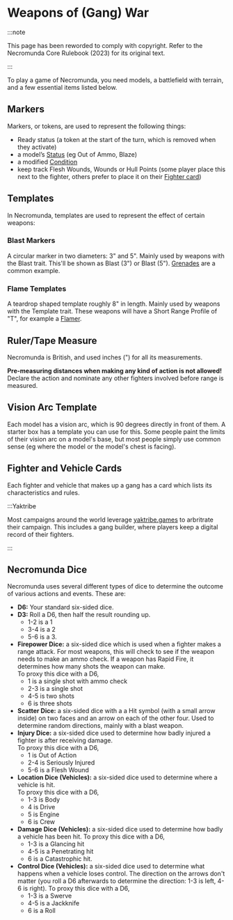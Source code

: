# Weapons of (Gang) War
:::note

This page has been reworded to comply with copyright. Refer to the Necromunda Core Rulebook (2023) for its original text.

:::

To play a game of Necromunda, you need models, a battlefield with terrain, and a few essential items listed below.

Markers[​](#markers "Direct link to Markers")
---------------------------------------------

Markers, or tokens, are used to represent the following things:

*   Ready status (a token at the start of the turn, which is removed when they activate)
*   a model’s [Status](https://necrovox.org/docs/general-principles/status) (eg Out of Ammo, Blaze)
*   a modified [Condition](https://necrovox.org/docs/general-principles/conditions)
*   keep track Flesh Wounds, Wounds or Hull Points (some player place this next to the fighter, others prefer to place it on their [Fighter card](https://necrovox.org/docs/gang-fighters-and-their-weaponry/fighter-profiles#fighter-cards))

Templates[​](#templates "Direct link to Templates")
---------------------------------------------------

In Necromunda, templates are used to represent the effect of certain weapons:

### Blast Markers[​](#blast-markers "Direct link to Blast Markers")

A circular marker in two diameters: 3" and 5". Mainly used by weapons with the Blast trait. This'll be shown as Blast (3") or Blast (5"). [Grenades](https://necrovox.org/docs/armoury/grenades) are a common example.

### Flame Templates[​](#flame-templates "Direct link to Flame Templates")

A teardrop shaped template roughly 8" in length. Mainly used by weapons with the Template trait. These weapons will have a Short Range Profile of "T", for example a [Flamer](https://necrovox.org/docs/armoury/special-weapons#flamer).

Ruler/Tape Measure[​](#rulertape-measure "Direct link to Ruler/Tape Measure")
-----------------------------------------------------------------------------

Necromunda is British, and used inches (") for all its measurements.

**Pre-measuring distances when making any kind of action is not allowed!** Declare the action and nominate any other fighters involved before range is measured.

Vision Arc Template[​](#vision-arc-template "Direct link to Vision Arc Template")
---------------------------------------------------------------------------------

Each model has a vision arc, which is 90 degrees directly in front of them. A starter box has a template you can use for this. Some people paint the limits of their vision arc on a model's base, but most people simply use common sense (eg where the model or the model's chest is facing).

Fighter and Vehicle Cards[​](#fighter-and-vehicle-cards "Direct link to Fighter and Vehicle Cards")
---------------------------------------------------------------------------------------------------

Each fighter and vehicle that makes up a gang has a card which lists its characteristics and rules.

:::Yaktribe

Most campaigns around the world leverage [yaktribe.games](https://yaktribe.games/) to arbritrate their campaign. This includes a gang builder, where players keep a digital record of their fighters.

:::

Necromunda Dice[​](#necromunda-dice "Direct link to Necromunda Dice")
---------------------------------------------------------------------

Necromunda uses several different types of dice to determine the outcome of various actions and events. These are:

*   **D6:** Your standard six-sided dice.
*   **D3:** Roll a D6, then half the result rounding up.
    *   1-2 is a 1
    *   3-4 is a 2
    *   5-6 is a 3.
*   **Firepower Dice:** a six-sided dice which is used when a fighter makes a range attack. For most weapons, this will check to see if the weapon needs to make an ammo check. If a weapon has Rapid Fire, it determines how many shots the weapon can make.  
    To proxy this dice with a D6,
    *   1 is a single shot with ammo check
    *   2-3 is a single shot
    *   4-5 is two shots
    *   6 is three shots
*   **Scatter Dice:** a six-sided dice with a a Hit symbol (with a small arrow inside) on two faces and an arrow on each of the other four. Used to determine random directions, mainly with a blast weapon.
*   **Injury Dice:** a six-sided dice used to determine how badly injured a fighter is after receiving damage.  
    To proxy this dice with a D6,
    *   1 is Out of Action
    *   2-4 is Seriously Injured
    *   5-6 is a Flesh Wound
*   **Location Dice (Vehicles):** a six-sided dice used to determine where a vehicle is hit.  
    To proxy this dice with a D6,
    *   1-3 is Body
    *   4 is Drive
    *   5 is Engine
    *   6 is Crew
*   **Damage Dice (Vehicles):** a six-sided dice used to determine how badly a vehicle has been hit. To proxy this dice with a D6,
    *   1-3 is a Glancing hit
    *   4-5 is a Penetrating hit
    *   6 is a Catastrophic hit.
*   **Control Dice (Vehicles):** a six-sided dice used to determine what happens when a vehicle loses control. The direction on the arrows don't matter (you roll a D6 afterwards to determine the direction: 1-3 is left, 4-6 is right). To proxy this dice with a D6,
    *   1-3 is a Swerve
    *   4-5 is a Jackknife
    *   6 is a Roll
